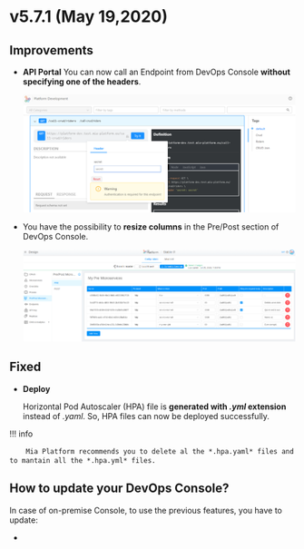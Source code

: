# v5.7.1 (May 19,2020)

## Improvements

* **API Portal** 
    You can now call an Endpoint from DevOps Console **without specifying one of the headers**.

    ![API-portal-header](img/API-portal-header.png)

* You have the possibility to **resize columns** in the Pre/Post section of DevOps Console.

    ![column-resize](img/column-resize.png)


## Fixed

* **Deploy** 

    Horizontal Pod Autoscaler (HPA) file is  **generated with *.yml* extension** instead of *.yaml*. So, HPA files can now be deployed successfully.

!!! info

        Mia Platform recommends you to delete al the *.hpa.yaml* files and to mantain all the *.hpa.yml* files.


## How to update your DevOps Console?

In case of on-premise Console, to use the previous features, you have to update:

* 
